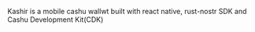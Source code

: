 Kashir is a mobile cashu wallwt built with react native, rust-nostr SDK and Cashu Development Kit(CDK)

